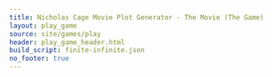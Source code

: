 ```yaml
---
title: Nicholas Cage Movie Plot Generator - The Movie (The Game)
layout: play_game
source: site/games/play
header: play_game_header.html
build_script: finite-infinite.json
no_footer: true
---
```

